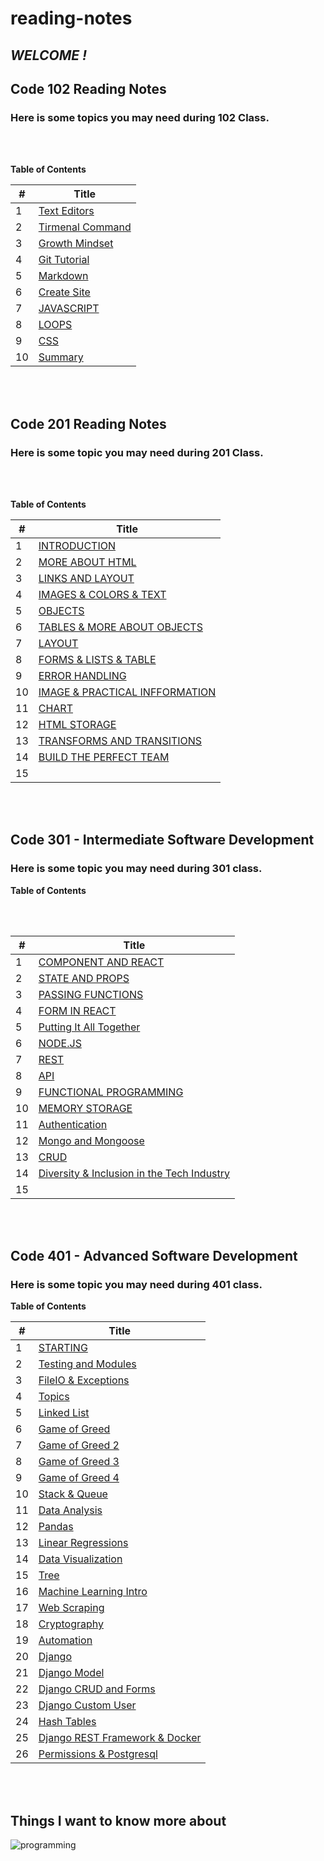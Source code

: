 # reading-notes 


## *WELCOME !* 
## Code 102 Reading Notes
### **Here is some topics you may need during 102 Class.**

<br>
<br>


 **Table of Contents**

#|Title
-|-----
1|[Text Editors](textEditors)
2| [Tirmenal Command](cheat-sheet)
3| [ Growth Mindset ](aboutMe)
4| [ Git Tutorial ](gitTutorial)
5| [ Markdown ](markdown)
6| [ Create Site ](createSite)
7| [ JAVASCRIPT ](aboutJS)
8| [ LOOPS ](loops)
9| [ CSS ](aboutCss)
10| [ Summary ](class-01)

<br>

<br>



## Code 201 Reading Notes
### **Here is some topic you may  need during 201 Class.**

<br>
<br>

 **Table of Contents**

#|Title
-|------
1| [INTRODUCTION](class-02)
2| [MORE ABOUT HTML](html.md)
3|[LINKS AND LAYOUT](links.md)
4|[IMAGES & COLORS & TEXT](imageAndText)
5|[OBJECTS](objects.md)
6|[TABLES & MORE ABOUT OBJECTS](tables.md)
7|[LAYOUT](layout.md)
8|[FORMS & LISTS & TABLE](FLE.md)
9|[ERROR HANDLING](debugging.md)
10|[IMAGE & PRACTICAL INFFORMATION](image.md)
11|[CHART](chart.md)
12|[HTML STORAGE](p.md)
13|[TRANSFORMS AND TRANSITIONS](transform.md)
14|[BUILD THE PERFECT TEAM](team.md)
15|


<br>

<br>


## Code 301 - Intermediate Software Development
### **Here is some topic you may  need during 301 class.**

 **Table of Contents**

<br>
<br>

#|Title
-|------
1| [COMPONENT AND REACT](react.md)
2| [STATE AND PROPS](state.md)
3| [PASSING FUNCTIONS](lists.md)
4|[ FORM IN REACT](rform.md)
5|[Putting It All Together](all.md)
6|[NODE.JS](node.md)
7|[REST](rest.md)
8|[API](api.md)
9|[FUNCTIONAL PROGRAMMING](functional.md)
10|[MEMORY STORAGE](memory.md)
11|[Authentication](auth.md)
12|[ Mongo and Mongoose](mongo.md)
13|[CRUD](crud.md)
14|[Diversity & Inclusion in the Tech Industry](tech.md)
15|

<br>

<br>

## Code 401 - Advanced Software Development

### **Here is some topic you may  need during 401 class.**

 **Table of Contents**

#|Title
-|------
1| [STARTING](starting.md) 
2| [Testing and Modules](testing.md)
3| [ FileIO & Exceptions](files.md)
4| [Topics](topic.md)
5| [Linked List](linkedlist.md)
6|[Game of Greed](gameofgreed.md)
7|[Game of Greed 2](gameofgreed2.md)
8|[Game of Greed 3](gameofgreed3.md)
9| [Game of Greed 4](gameofgreed4.md)
10|[Stack & Queue](stack-queue.md)
11|[Data Analysis](data_analysis.md)
12|[Pandas](pandas.md)
13|[Linear Regressions](lg.md)
14| [Data Visualization](matplot.md)
15|[Tree](tree.md)
16|[Machine Learning Intro](ml.md)
17| [Web Scraping](ws.md)
18| [Cryptography](crypto.md)
19|[Automation](automation.md)
20|[Django](django.md)
21|[Django Model](djmodel.md)
22|[Django CRUD and Forms](djform.md)
23|[Django Custom User](djuser.md)
24|[Hash Tables](hash.md)
25| [Django REST Framework & Docker](docker.md)
26|[Permissions & Postgresql](drf.md)

<br>

<br>

## Things I want to know more about

![programming](https://media.istockphoto.com/vectors/group-programing-develop-web-and-application-on-cloud-net-work-vector-id524719579?b=1&k=6&m=524719579&s=612x612&w=0&h=fQEGaXtUrc_R6X5TbOeIJxgNJ8JEF_Od410_BjbKCxU=)

